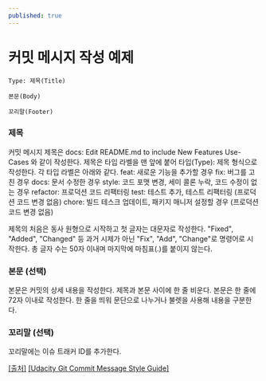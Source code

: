 ```yaml
---
published: true
---
```

# 커밋 메시지 작성 예제

~~~
Type: 제목(Title)

본문(Body)

꼬리말(Footer)
~~~

### 제목
커밋 메시지 제목은 docs: Edit README.md to include New Features Use-Cases 와 같이 작성한다.
제목은 타입 라벨을 맨 앞에 붙어 타입(Type): 제목 형식으로 작성한다. 각 타입 라벨은 아래와 같다.
feat: 새로운 기능을 추가할 경우
fix: 버그를 고친 경우
docs: 문서 수정한 경우
style: 코드 포맷 변경, 세미 콜론 누락, 코드 수정이 없는 경우
refactor: 프로덕션 코드 리팩터링
test: 테스트 추가, 테스트 리팩터링 (프로덕션 코드 변경 없음)
chore: 빌드 테스크 업데이트, 패키지 매니저 설정할 경우 (프로덕션 코드 변경 없음)

제목의 처음은 동사 원형으로 시작하고 첫 글자는 대문자로 작성한다.
"Fixed", "Added", "Changed" 등 과거 시제가 아닌
"Fix", "Add", "Change"로 명령어로 시작한다.
총 글자 수는 50자 이내며 마지막에 마침표(.)를 붙이지 않는다.

### 본문 (선택)
본문은 커밋의 상세 내용을 작성한다.
제목과 본문 사이에 한 줄 비운다.
본문은 한 줄에 72자 이내로 작성한다.
한 줄을 띄워 문단으로 나누거나 불렛을 사용해 내용을 구분한다.

### 꼬리말 (선택)
꼬리말에는 이슈 트래커 ID를 추가한다.

[[출처]](https://sujinlee.me/professional-github/)
[[Udacity Git Commit Message Style Guide]](https://udacity.github.io/git-styleguide/)
